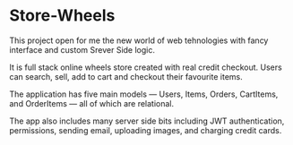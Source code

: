 # Store-Wheels

This project open for me the new world of web tehnologies with fancy interface and custom Srever Side logic.

It is full stack online wheels store created with real credit checkout. Users can search, sell, add to cart and checkout their favourite items.

The application has five main models — Users, Items, Orders, CartItems, and OrderItems — all of which are relational.

The app also includes many server side bits including JWT authentication, permissions, sending email, uploading images, and charging credit cards.

